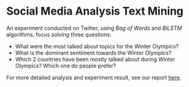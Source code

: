 # Social Media Analysis Text Mining

An experiment conducted on Twitter, using *Bag of Words* and *BiLSTM* algorithms, focus solving three questions:

- What were the most talked about topics for the Winter Olympics?
- What is the dominant sentiment towards the Winter Olympics?
- Which 2 countries have been mostly talked about during Winter Olympics? Which one do people prefer?

For more detailed analysis and experiment result, see our report [here](https://github.com/Zhayu517/SMA-Text-Mining/blob/main/Text_mining_CWK2_Report.pdf).
